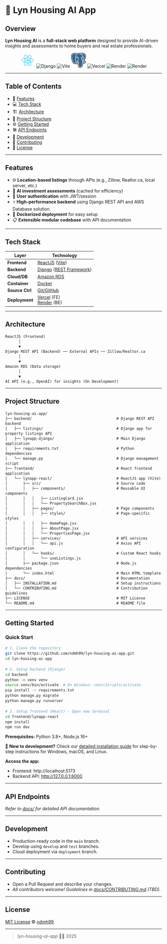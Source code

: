 # 🏡 Lyn Housing AI App 

## Overview
**Lyn Housing AI** is a **full-stack web platform** designed to provide AI-driven insights and assessments to home buyers and real estate professionals.

<p align="center">
  <img src="https://raw.githubusercontent.com/github/explore/main/topics/react/react.png" alt="React" width="48" height="48"/>
  <img src="https://www.svgrepo.com/show/353657/django-icon.svg" alt="Django" width="48" height="48"/>
  <img src="https://vitejs.dev/logo.svg" alt="Vite" width="48" height="48"/>
  <img src="https://raw.githubusercontent.com/github/explore/main/topics/postgresql/postgresql.png" alt="PostgreSQL" width="48" height="48"/>
  <img src="https://assets.vercel.com/image/upload/v1588805858/repositories/vercel/logo.png" alt="Vercel" width="48" height="48"/>
  <img src="https://us1.discourse-cdn.com/flex016/uploads/render/original/2X/1/11352202c8503f736bea5efb59684f678d7c860c.svg" alt="Render" width="48" height="48"/>
  <img src="https://static-00.iconduck.com/assets.00/docker-icon-1024x876-69aqwp3k.png" alt="Render" width="48"/>
</p>

---

## Table of Contents
- 📍 [Features](#features)
- 💻 [Tech Stack](#tech-stack)
- 🏗️ [Architecture](#architecture)
- 📂 [Project Structure](#project-structure)
- ⚙️ [Getting Started](#getting-started)
- 🛠️ [API Endpoints](#api-endpoints)
- 🔧 [Development](#development)
- 🤝 [Contributing](#contributing)
- 📜 [License](#license)

---

## Features
- 🌐 **Location-based listings** through APIs (e.g., Zillow, Realtor.ca, local server, etc.)
- 🤖 **AI investment assessments** (cached for efficiency)
- 🔐 **User authentication** with JWT/session
- ⚡ **High-performance backend** using Django REST API and AWS Database solution.
- 🐳 **Dockerized deployment** for easy setup
- 📋 **Extensible modular codebase** with API documentation

---

## Tech Stack
| Layer       | Technology                                                  |
|-------------|------------------------------------------------------------|
| **Frontend**    | [ReactJS](https://react.dev/) ([Vite](https://vitejs.dev/))|
| **Backend**     | [Django](https://www.djangoproject.com/)  ([REST Framework](https://www.django-rest-framework.org/))|
| **Cloud/DB**    | [Amazon RDS](https://aws.amazon.com/rds/) |
| **Container**      | [Docker](https://www.docker.com/)|
| **Source Ctrl** | [Git/GitHub](https://github.com/)|
| **Deployment**    | [Vercel](https://vercel.com/) (FE)<br>[Render](https://render.com/) (BE) |
---

## Architecture
```
ReactJS (Frontend)
      │
      ▼
Django REST API (Backend) ── External APIs ── Zillow/Realtor.ca
      │
      ▼
Amazon RDS (Data storage)
      │
      ▼
AI API (e.g., OpenAI) for insights (On Development)
```

---

## Project Structure
```
lyn-housing-ai-app/
├── backend/                                      # Django REST API backend
│   ├── listings/                                 # Django app for property listings API
│   ├── lynapp-django/                            # Main Django application
│   ├── requirements.txt                          # Python dependencies
│   └── manage.py                                 # Django management script
├── frontend/                                     # React frontend application
│   └── lynapp-react/                             # ReactJS app (Vite)
│       ├── src/                                  # Source code
│       │   ├── components/                       # Reusable UI components
│       │   │   ├── ListingCard.jsx
│       │   │   └── PropertySearchBox.jsx
│       │   ├── pages/                            # Page components
│       │   │   ├── styles/                       # Page-specific styles
│       │   │   ├── HomePage.jsx
│       │   │   ├── AboutPage.jsx
│       │   │   └── PropertiesPage.jsx
│       │   ├── services/                         # API services
│       │   │   └── api.js                        # Axios API configuration
│       │   └── hooks/                            # Custom React hooks
│       │       └── useListings.js
│       ├── package.json                          # Node.js dependencies
│       └── index.html                            # Main HTML template
├── docs/                                         # Documentation
│   ├── INSTALLATION.md                           # Setup instructions
│   └── CONTRIBUTING.md                           # Contribution guidelines
├── LICENSE                                       # MIT License
└── README.md                                     # README file
```

---

## Getting Started

### Quick Start
```bash
# 1. Clone the repository
git clone https://github.com/ndmh99/lyn-housing-ai-app.git
cd lyn-housing-ai-app

# 2. Setup backend (Django)
cd backend
python -m venv venv
source venv/bin/activate  # On Windows: venv\Scripts\activate
pip install -r requirements.txt
python manage.py migrate
python manage.py runserver

# 3. Setup frontend (React) - Open new terminal
cd frontend/lynapp-react
npm install
npm run dev
```

**Prerequisites:** Python 3.8+, Node.js 16+

📖 **New to development?** Check our [detailed installation guide](./docs/INSTALLATION.md) for step-by-step instructions for Windows, macOS, and Linux.

**Access the app:**
- Frontend: http://localhost:5173
- Backend API: http://127.0.0.1:8000

---

## API Endpoints
*Refer to [docs/](./docs/) for detailed API documentation.*

---

## Development
- Production-ready code in the `main` branch.
- Develop using `develop` and `test` branches.
- Cloud deployment via `deployment` branch.

---

## Contributing
- Open a Pull Request and describe your changes.
- *All contributors welcome! Guidelines in [docs/CONTRIBUTING.md](./docs/CONTRIBUTING.md) (TBD).*

---

## License
[MIT License](./LICENSE) © [ndmh99](https://github.com/ndmh99)

---

> *lyn-housing-ai-app* 🏡✨ 2025
